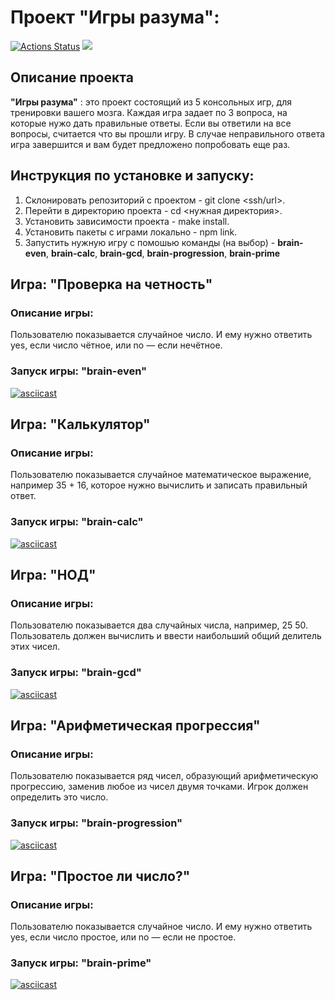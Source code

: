 # Проект "Игры разума":
[![Actions Status](https://github.com/Gruf1/frontend-project-44/workflows/hexlet-check/badge.svg)](https://github.com/Gruf1/frontend-project-44/actions)
<a href="https://codeclimate.com/github/Gruf1/frontend-project-44/maintainability"><img src="https://api.codeclimate.com/v1/badges/5f7f7d0fc690a4b22dc1/maintainability" /></a>

## Описание проекта
__"Игры разума"__ : это проект состоящий из 5 консольных игр, для тренировки вашего мозга. Каждая игра задает по 3 вопроса, на которые нужо дать правильные ответы. Если вы ответили на все вопросы, считается что вы прошли игру. В случае неправильного ответа игра завершится и вам будет предложено попробовать еще раз.

## Инструкция по установке и запуску:
1. Склонировать репозиторий с проектом - git clone <ssh/url>.
2. Перейти в директорию проекта - cd <нужная директория>.
3. Установить зависимости проекта - make install.
4. Установить пакеты с играми локально - npm link.
5. Запустить нужную игру с помошью команды (на выбор) - __brain-even__, __brain-calc__, __brain-gcd__, __brain-progression__, __brain-prime__

## Игра: "Проверка на четность"
### Описание игры:
Пользователю показывается случайное число. И ему нужно ответить yes, если число чётное, или no — если нечётное.
### Запуск игры: __"brain-even"__

[![asciicast](https://asciinema.org/a/dQ5BfWmCTQNEmBaYd8oyPxGXa.svg)](https://asciinema.org/a/dQ5BfWmCTQNEmBaYd8oyPxGXa)

## Игра: "Калькулятор"
### Описание игры:
Пользователю показывается случайное математическое выражение, например 35 + 16, которое нужно вычислить и записать правильный ответ.
### Запуск игры: __"brain-calc"__
[![asciicast](https://asciinema.org/a/rW1J4iRQ1vlvhhWsYGDvC2Jqn.svg)](https://asciinema.org/a/rW1J4iRQ1vlvhhWsYGDvC2Jqn)

## Игра: "НОД"
### Описание игры:
Пользователю показывается два случайных числа, например, 25 50. Пользователь должен вычислить и ввести наибольший общий делитель этих чисел.
### Запуск игры: __"brain-gcd"__
[![asciicast](https://asciinema.org/a/qPzGmRrBRLa2M1EQok53ErBwx.svg)](https://asciinema.org/a/qPzGmRrBRLa2M1EQok53ErBwx)

## Игра: "Арифметическая прогрессия"
### Описание игры:
Пользователю показывается ряд чисел, образующий арифметическую прогрессию, заменив любое из чисел двумя точками. Игрок должен определить это число.
### Запуск игры: __"brain-progression"__
[![asciicast](https://asciinema.org/a/GdDv5tAweVFOho3yeYAb9n9ts.svg)](https://asciinema.org/a/GdDv5tAweVFOho3yeYAb9n9ts)

## Игра: "Простое ли число?"
### Описание игры:
Пользователю показывается случайное число. И ему нужно ответить yes, если число простое, или no — если не простое.
### Запуск игры: __"brain-prime"__
[![asciicast](https://asciinema.org/a/XVVuSlN0PEemlZ1XMKEdTnFxo.svg)](https://asciinema.org/a/XVVuSlN0PEemlZ1XMKEdTnFxo)